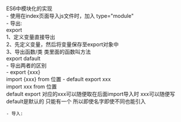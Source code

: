 #  

ES6中模块化的实现  
    - 使用在index页面导入js文件时，加入 type="module"  
    - 导出:  
        export  
            1、定义变量直接导出  
            2、先定义变量，然后将变量保存至export对象中  
            3、导出函数/类 类里面的函数叫方法  
        export dafault  
    - 导出两者的区别  
        - export {xxx}  
              import {xxx} from 位置
        - default export xxx  
              import xxx from 位置  
        default export 对应的xxx可以随便取在后面import导入时 xxx可以随便写  
        default是默认的 只能有一个 所以即使名字即使不同也能引入  

    - 导入:  
 